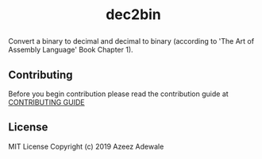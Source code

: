
# <p style="text-align: center;" align="center">dec2bin</p>

Convert a binary to decimal and decimal to binary (according to 'The Art of Assembly Language' Book Chapter 1).

## Contributing

Before you begin contribution please read the contribution guide at [CONTRIBUTING GUIDE](https://thedarkprojects.github.io/devjammer/contribute)

## License

MIT License Copyright (c) 2019 Azeez Adewale